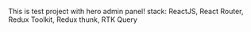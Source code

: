 This is test project with hero admin panel!
stack: 
   ReactJS,
   React Router, 
   Redux Toolkit, 
   Redux thunk, 
   RTK Query